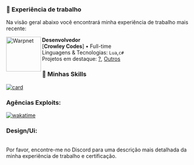 ### 🚀 Experiência de trabalho
Na visão geral abaixo você encontrará minha experiência de trabalho mais recente:

<img align="left" height="94px" width="94px" alt="Warpnet" src="https://www.esri.com/content/dam/esrisites/en-us/common/icons/product-logos/Developers.png"/>

**Desenvolvedor** \
[**Crowley Codes**] • Full-time \
Linguagens & Tecnologias: `Lua`,`c#`\
Projetos em destaque: [?](), [Outros]()
### 📒 Minhas Skills
[![card](https://github-readme-stats.vercel.app/api?username=crowdv&theme=Dark&show_icons=true)](https://github.com/crowdv/github-readme-stats)

### Agências Exploits:
[![wakatime](https://wakatime.com/badge/user/1ffaf382-8d3f-40b9-91d9-0649a134ec6d/project/f7beb123-d7c1-4a9d-b1b0-3702b9f436cf.svg)](https://wakatime.com/badge/user/1ffaf382-8d3f-40b9-91d9-0649a134ec6d/project/f7beb123-d7c1-4a9d-b1b0-3702b9f436cf)

### Design/Ui:


<br/>
Por favor, encontre-me no Discord para uma descrição mais detalhada da minha experiência de trabalho e certificação.

